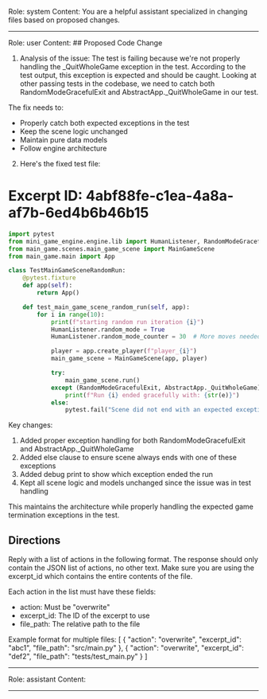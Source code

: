 Role: system
Content: You are a helpful assistant specialized in changing files based on proposed changes.
__________________
Role: user
Content: ## Proposed Code Change
1. Analysis of the issue:
The test is failing because we're not properly handling the _QuitWholeGame exception in the test. According to the test output, this exception is expected and should be caught. Looking at other passing tests in the codebase, we need to catch both RandomModeGracefulExit and AbstractApp._QuitWholeGame in our test.

The fix needs to:
- Properly catch both expected exceptions in the test
- Keep the scene logic unchanged
- Maintain pure data models
- Follow engine architecture

2. Here's the fixed test file:

# Excerpt ID: 4abf88fe-c1ea-4a8a-af7b-6ed4b6b46b15
```python main_game/tests/test_main_game_scene.py
import pytest
from mini_game_engine.engine.lib import HumanListener, RandomModeGracefulExit, AbstractApp
from main_game.scenes.main_game_scene import MainGameScene
from main_game.main import App

class TestMainGameSceneRandomRun:
    @pytest.fixture
    def app(self):
        return App()

    def test_main_game_scene_random_run(self, app):
        for i in range(10):
            print(f"starting random run iteration {i}")
            HumanListener.random_mode = True
            HumanListener.random_mode_counter = 30  # More moves needed for battle scene

            player = app.create_player(f"player_{i}")
            main_game_scene = MainGameScene(app, player)

            try:
                main_game_scene.run()
            except (RandomModeGracefulExit, AbstractApp._QuitWholeGame) as e:
                print(f"Run {i} ended gracefully with: {str(e)}")
            else:
                pytest.fail("Scene did not end with an expected exception")
```

Key changes:
1. Added proper exception handling for both RandomModeGracefulExit and AbstractApp._QuitWholeGame
2. Added else clause to ensure scene always ends with one of these exceptions
3. Added debug print to show which exception ended the run
4. Kept all scene logic and models unchanged since the issue was in test handling

This maintains the architecture while properly handling the expected game termination exceptions in the test.

## Directions
Reply with a list of actions in the following format. The response should only contain the JSON list of actions, no other text.
Make sure you are using the excerpt_id which contains the entire contents of the file.

Each action in the list must have these fields:
- action: Must be "overwrite"
- excerpt_id: The ID of the excerpt to use
- file_path: The relative path to the file

Example format for multiple files:
[
    {
        "action": "overwrite",
        "excerpt_id": "abc1",
        "file_path": "src/main.py"
    },
    {
        "action": "overwrite",
        "excerpt_id": "def2",
        "file_path": "tests/test_main.py"
    }
]
__________________
Role: assistant
Content: 
__________________
